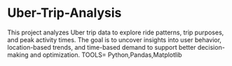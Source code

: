 # Uber-Trip-Analysis
This project analyzes Uber trip data to explore ride patterns, trip purposes, and peak activity times. The goal is to uncover insights into user behavior, location-based trends, and time-based demand to support better decision-making and optimization.
TOOLS= Python,Pandas,Matplotlib
